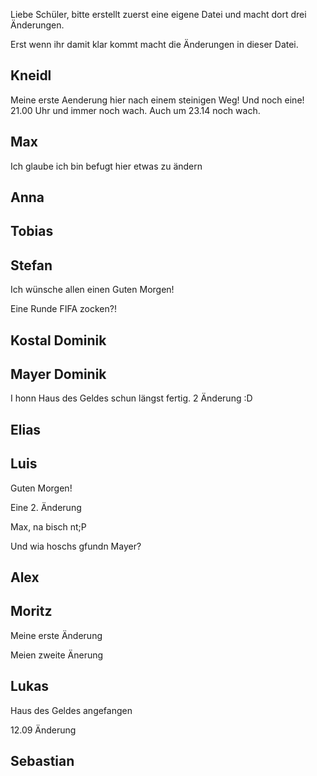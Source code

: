 Liebe Schüler, 
bitte erstellt zuerst eine eigene Datei und macht dort drei Änderungen. 

Erst wenn ihr damit klar kommt macht die Änderungen in dieser Datei. 


Kneidl
-
Meine erste Aenderung hier nach einem steinigen Weg!
Und noch eine!
21.00 Uhr und immer noch wach.
Auch um 23.14 noch wach.

Max
-
Ich glaube ich bin befugt hier etwas zu ändern

Anna
-

Tobias
-

Stefan 
-
Ich wünsche allen einen Guten Morgen!

Eine Runde FIFA zocken?!

Kostal Dominik
-

Mayer Dominik
-
I honn Haus des Geldes schun längst fertig. 
2 Änderung :D

Elias
-

Luis
-
Guten Morgen!

Eine 2. Änderung

Max, na bisch nt;P

Und wia hoschs gfundn Mayer?


Alex
-

Moritz
-
Meine erste Änderung

Meien zweite Änerung

Lukas
-
Haus des Geldes angefangen

12.09 Änderung

Sebastian
-


